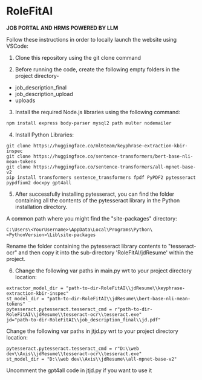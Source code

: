 # RoleFitAI

**JOB PORTAL AND HRMS POWERED BY LLM**

Follow these instructions in order to locally launch the website using VSCode:

1. Clone this repository using the git clone command

2. Before running the code, create the following empty folders in the project directory-

- job_description_final
- job_description_upload
- uploads

3. Install the required Node.js libraries using the following command:

```bash
npm install express body-parser mysql2 path multer nodemailer
```

4. Install Python Libraries:
```
git clone https://huggingface.co/ml6team/keyphrase-extraction-kbir-inspec
git clone https://huggingface.co/sentence-transformers/bert-base-nli-mean-tokens
git clone https://huggingface.co/sentence-transformers/all-mpnet-base-v2
pip install transformers sentence_transformers fpdf PyPDF2 pytesseract pypdfium2 docxpy gpt4all
```

5. After successfully installing pytesseract, you can find the folder containing all the contents of the pytesseract library in the Python installation directory.

A common path where you might find the "site-packages" directory:

```
C:\Users\<YourUsername>\AppData\Local\Programs\Python\<PythonVersion>\Lib\site-packages
```
Rename the folder containing the pytesseract library contents to "tesseract-ocr" and then copy it into the sub-directory 'RoleFitAI/jdResume' within the project.

6. Change the following var paths in main.py wrt to your project directory location:
```
extractor_model_dir = "path-to-dir-RoleFitAI\\jdResume\\keyphrase-extraction-kbir-inspec"
st_model_dir = "path-to-dir-RoleFitAI\\jdResume\\bert-base-nli-mean-tokens"
pytesseract.pytesseract.tesseract_cmd = r"path-to-dir-RoleFitAI\\jdResume\\tesseract-ocr\\tesseract.exe"
jd="path-to-dir-RoleFitAI\\job_description_final\\jd.pdf"
```

Change the following var paths in jtjd.py wrt to your project directory location:
```
pytesseract.pytesseract.tesseract_cmd = r"D:\\web dev\\Axis\\jdResume\\tesseract-ocr\\tesseract.exe"
st_model_dir = "D:\\web dev\\Axis\\jdResume\\all-mpnet-base-v2"
```

Uncomment the gpt4all code in jtjd.py if you want to use it 
